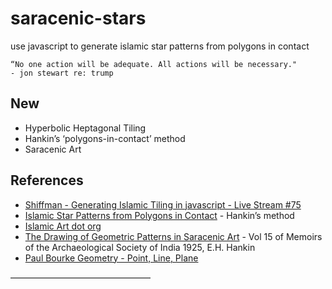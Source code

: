 # saracenic-stars
use javascript to generate islamic star patterns from polygons in contact

```
“No one action will be adequate. All actions will be necessary." 
- jon stewart re: trump
```

## New
* Hyperbolic Heptagonal Tiling 
* Hankin’s ‘polygons-in-contact’ method
* Saracenic Art


## References
* [Shiffman - Generating Islamic Tiling in javascript - Live Stream #75][1]
* [Islamic Star Patterns from Polygons in Contact][2] - Hankin’s method
* [Islamic Art dot org][3]
* [The Drawing of Geometric Patterns in Saracenic Art][4] - Vol 15 of Memoirs of the Archaeological Society of India 1925, E.H. Hankin
* [Paul Bourke Geometry - Point, Line, Plane][5]




————————————————

[1]: https://www.youtube.com/watch?v=hCjTKCb2Cuw
[2]: https://pdfs.semanticscholar.org/2924/e3afe0a0c07bd1f02fbe1089dcb8b4516212.pdf
[3]: http://www.islamic-art.org
[4]: http://www.islamic-art.org/ArticlesOnline/BArchViewPage.asp?ArticleID=108&PO=1
[5]: http://paulbourke.net/geometry/pointlineplane/
